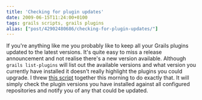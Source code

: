```yaml
---
title: 'Checking for plugin updates'
date: 2009-06-15T11:24:00+0100
tags: grails scripts, grails plugins
alias: ["post/42902480686/checking-for-plugin-updates/"]
---
```


If you're anything like me you probably like to keep all your Grails plugins updated to the latest versions. It's quite easy to miss a release announcement and not realise there's a new version available. Although `grails list-plugins` will list out the available versions and what version you currently have installed it doesn't really highlight the plugins you could upgrade. I threw [this script][1] together this morning to do exactly that. It will simply check the plugin versions you have installed against all configured repositories and notify you of any that could be updated.

[1]: http://gist.github.com/130031

